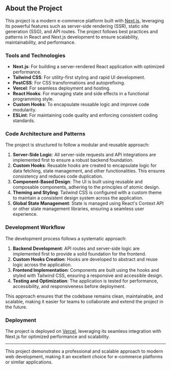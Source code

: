 ## About the Project

This project is a modern e-commerce platform built with [Next.js](https://nextjs.org/), leveraging its powerful features such as server-side rendering (SSR), static site generation (SSG), and API routes. The project follows best practices and patterns in React and Next.js development to ensure scalability, maintainability, and performance.

### Tools and Technologies

- **Next.js**: For building a server-rendered React application with optimized performance.
- **Tailwind CSS**: For utility-first styling and rapid UI development.
- **PostCSS**: For CSS transformations and autoprefixing.
- **Vercel**: For seamless deployment and hosting.
- **React Hooks**: For managing state and side effects in a functional programming style.
- **Custom Hooks**: To encapsulate reusable logic and improve code modularity.
- **ESLint**: For maintaining code quality and enforcing consistent coding standards.

### Code Architecture and Patterns

The project is structured to follow a modular and reusable approach:

1. **Server-Side Logic**: All server-side requests and API integrations are implemented first to ensure a robust backend foundation.
2. **Custom Hooks**: Reusable hooks are created to encapsulate logic for data fetching, state management, and other functionalities. This ensures consistency and reduces code duplication.
3. **Component-Based Design**: The UI is built using reusable and composable components, adhering to the principles of atomic design.
4. **Theming and Styling**: Tailwind CSS is configured with a custom theme to maintain a consistent design system across the application.
5. **Global State Management**: State is managed using React's Context API or other state management libraries, ensuring a seamless user experience.

### Development Workflow

The development process follows a systematic approach:

1. **Backend Development**: API routes and server-side logic are implemented first to provide a solid foundation for the frontend.
2. **Custom Hooks Creation**: Hooks are developed to abstract and reuse logic across the application.
3. **Frontend Implementation**: Components are built using the hooks and styled with Tailwind CSS, ensuring a responsive and accessible design.
4. **Testing and Optimization**: The application is tested for performance, accessibility, and responsiveness before deployment.

This approach ensures that the codebase remains clean, maintainable, and scalable, making it easier for teams to collaborate and extend the project in the future.

### Deployment

The project is deployed on [Vercel](https://vercel.com/), leveraging its seamless integration with Next.js for optimized performance and scalability.

---

This project demonstrates a professional and scalable approach to modern web development, making it an excellent choice for e-commerce platforms or similar applications.
